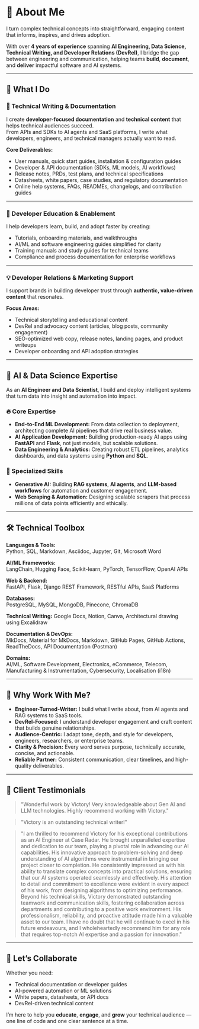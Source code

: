# 👋 About Me

I turn complex technical concepts into straightforward, engaging content that informs, inspires, and drives adoption.

With over **4 years of experience** spanning **AI Engineering, Data Science, Technical Writing, and Developer Relations (DevRel)**, I bridge the gap between engineering and communication, helping teams **build**, **document**, and **deliver** impactful software and AI systems.

---

## 🧠 What I Do

### 🧩 Technical Writing & Documentation
I create **developer-focused documentation** and **technical content** that helps technical audiences succeed.  
From APIs and SDKs to AI agents and SaaS platforms, I write what developers, engineers, and technical managers actually want to read.

**Core Deliverables:**
- User manuals, quick start guides, installation & configuration guides
- Developer & API documentation (SDKs, ML models, AI workflows)
- Release notes, PRDs, test plans, and technical specifications
- Datasheets, white papers, case studies, and regulatory documentation
- Online help systems, FAQs, READMEs, changelogs, and contribution guides

---

### 🚀 Developer Education & Enablement
I help developers learn, build, and adopt faster by creating:
- Tutorials, onboarding materials, and walkthroughs  
- AI/ML and software engineering guides simplified for clarity  
- Training manuals and study guides for technical teams  
- Compliance and process documentation for enterprise workflows

---

### 💡 Developer Relations & Marketing Support
I support brands in building developer trust through **authentic, value-driven content** that resonates.

**Focus Areas:**
- Technical storytelling and educational content  
- DevRel and advocacy content (articles, blog posts, community engagement)  
- SEO-optimized web copy, release notes, landing pages, and product writeups  
- Developer onboarding and API adoption strategies  

---

## 🤖 AI & Data Science Expertise

As an **AI Engineer and Data Scientist**, I build and deploy intelligent systems that turn data into insight and automation into impact.

### 🔥 Core Expertise
- **End-to-End ML Development:** From data collection to deployment, architecting complete AI pipelines that drive real business value.  
- **AI Application Development:** Building production-ready AI apps using **FastAPI** and **Flask**, not just models, but scalable solutions.  
- **Data Engineering & Analytics:** Creating robust ETL pipelines, analytics dashboards, and data systems using **Python** and **SQL**.  

### 🧠 Specialized Skills
- **Generative AI:** Building **RAG systems**, **AI agents**, and **LLM-based workflows** for automation and customer engagement.  
- **Web Scraping & Automation:** Designing scalable scrapers that process millions of data points efficiently and ethically.  

---

## 🛠 Technical Toolbox

**Languages & Tools:**  
Python, SQL, Markdown, Asciidoc, Jupyter, Git, Microsoft Word

**AI/ML Frameworks:**  
LangChain, Hugging Face, Scikit-learn, PyTorch, TensorFlow, OpenAI APIs

**Web & Backend:**  
FastAPI, Flask, Django REST Framework, RESTful APIs, SaaS Platforms

**Databases:**  
PostgreSQL, MySQL, MongoDB, Pinecone, ChromaDB

**Technical Writing:** 
Google Docs, Notion, Canva, Architectural drawing using Excalidraw

**Documentation & DevOps:**  
MkDocs, Material for MkDocs, Markdown, GitHub Pages, GitHub Actions, ReadTheDocs, API Documentation (Postman)

**Domains:**  
AI/ML, Software Development, Electronics, eCommerce, Telecom, Manufacturing & Instrumentation, Cybersecurity, Localisation (i18n)

---

## 🌟 Why Work With Me?

- **Engineer-Turned-Writer:** I build what I write about, from AI agents and RAG systems to SaaS tools.  
- **DevRel-Focused:** I understand developer engagement and craft content that builds genuine relationships.  
- **Audience-Centric:** I adapt tone, depth, and style for developers, engineers, researchers, or enterprise teams.  
- **Clarity & Precision:** Every word serves purpose, technically accurate, concise, and actionable.  
- **Reliable Partner:** Consistent communication, clear timelines, and high-quality deliverables.

---

## 💬 Client Testimonials

> "Wonderful work by Victory! Very knowledgeable about Gen AI and LLM technologies. Highly recommend working with Victory."

> "Victory is an outstanding technical writer!"

> "I am thrilled to recommend Victory for his exceptional contributions as an AI Engineer at Case Radar. He brought unparalleled expertise and dedication to our team, playing a pivotal role in advancing our AI capabilities. His innovative approach to problem-solving and deep understanding of AI algorithms were instrumental in bringing our project closer to completion. He consistently impressed us with his ability to translate complex concepts into practical solutions, ensuring that our AI systems operated seamlessly and effectively. His attention to detail and commitment to excellence were evident in every aspect of his work, from designing algorithms to optimizing performance. Beyond his technical skills, Victory demonstrated outstanding teamwork and communication skills, fostering collaboration across departments and contributing to a positive work environment. His professionalism, reliability, and proactive attitude made him a valuable asset to our team. I have no doubt that he will continue to excel in his future endeavours, and I wholeheartedly recommend him for any role that requires top-notch AI expertise and a passion for innovation."

---

## 🤝 Let’s Collaborate

Whether you need:
- Technical documentation or developer guides  
- AI-powered automation or ML solutions  
- White papers, datasheets, or API docs  
- DevRel-driven technical content  

I’m here to help you **educate**, **engage**, and **grow** your technical audience — one line of code and one clear sentence at a time.

